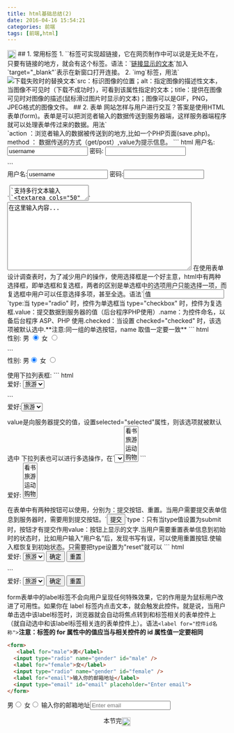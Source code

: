 ```yaml
---
title: html基础总结(2)
date: 2016-04-16 15:54:21
categories: 前端
tags: [前端,html]
---
```

<img src="http://www.emoji-cheat-sheet.com/graphics/emojis/snowflake.png" height="20" width="20" align="absmiddle">
## 1. 常用标签
1. `<a>`标签可实现超链接，它在网页制作中可以说是无处不在，只要有链接的地方，就会有这个标签。语法：`<a  href="目标网址"  title="鼠标滑过显示的文本">链接显示的文本</a>`加入`target="_blank"`表示在新窗口打开连接。
2. `img`标签，用法`<img src="图片地址" alt="下载失败时的替换文本" title = "提示文本">`src：标识图像的位置；alt：指定图像的描述性文本，当图像不可见时（下载不成功时），可看到该属性指定的文本；<!--more-->title：提供在图像可见时对图像的描述(鼠标滑过图片时显示的文本)；图像可以是GIF，PNG，JPEG格式的图像文件。
## 2. 表单
网站怎样与用户进行交互？答案是使用HTML表单(form)。表单是可以把浏览者输入的数据传送到服务器端，这样服务器端程序就可以处理表单传过来的数据。用法`<form   method="传送方式"   action="服务器文件">`action ：浏览者输入的数据被传送到的地方,比如一个PHP页面(save.php)。method ： 数据传送的方式（get/post）,value为提示信息。
``` html
<form    method="post"   action="save.php">
        <label for="username">用户名:</label>
        <input type="text" name="username" value="username" />
        <label for="pass">密码:</label>
        <input type="password" name="pass" />
</form>
```

<form method="post" action="save.php">
   <label for="username">用户名:</label><input type="text" name="username" value="username" />
   <label for="pass">密码:</label><input type="password" name="pass" />
</form>
`<textarea>`支持多行文本输入
`<textarea cols="50" rows="10">在这里输入内容...</textarea>`
<textarea cols="50" rows="10">在这里输入内容...</textarea>
在使用表单设计调查表时，为了减少用户的操作，使用选择框是一个好主意，html中有两种选择框，即单选框和复选框，两者的区别是单选框中的选项用户只能选择一项，而复选框中用户可以任意选择多项，甚至全选。语法`<input   type="radio/checkbox"   value="值"    name="名称"   checked="checked"/>`type:当 type="radio" 时，控件为单选框当 type="checkbox" 时，控件为复选框.value：提交数据到服务器的值（后台程序PHP使用）.name：为控件命名，以备后台程序 ASP、PHP 使用.checked：当设置 checked="checked" 时，该选项被默认选中.**注意:同一组的单选按钮，name 取值一定要一致**
``` html
<form action="save.php" method="post" >
<label>性别:</label>
<label>男</label>
<input type="radio" value="1"  name="gender" checked="checked" /> 
<label>女</label> 
<input type="radio" value="2"  name="gender" />
</form>
```
<form action="save.php" method="post" ><label>性别:</label>
    <label>男</label><input type="radio" value="1"  name="gender" checked="checked" /> <label>女</label> <input type="radio" value="2"  name="gender" />
</form>
使用下拉列表框:
``` html
<form action="save.php" method="post" >
    <label>爱好:</label>
    <select>
      <option value="看书">看书</option>
      <option value="旅游" selected="selected">旅游</option>
      <option value="运动">运动</option>
      <option value="购物">购物</option>
    </select>
</form>
```
<form action="save.php" method="post" >
    <label>爱好:</label><select><option value="看书">看书</option>
      <option value="旅游" selected="selected">旅游</option><option value="运动">运动</option><option value="购物">购物</option>
    </select>
</form>
value是向服务器提交的值，设置selected="selected"属性，则该选项就被默认选中
下拉列表也可以进行多选操作，在`<select>`标签中设置`multiple="multiple"`属性，就可以实现多选功能，在windows操作系统下，进行多选时按下Ctrl键同时进行单击.
``` html
<form action="save.php" method="post" >
    <label>爱好:</label>
    <select multiple="multiple">
      <option value="看书">看书</option>
      <option value="旅游">旅游</option>
      <option value="运动">运动</option>
      <option value="购物">购物</option>
    </select>
</form>
```
<form action="save.php" method="post" >
    <label>爱好:</label>
    <select multiple="multiple">
      <option value="看书">看书</option>
      <option value="旅游">旅游</option>
      <option value="运动">运动</option>
      <option value="购物">购物</option>
    </select>
</form>
在表单中有两种按钮可以使用，分别为：提交按钮、重置。当用户需要提交表单信息到服务器时，需要用到提交按钮。`<input   type="submit"   value="提交">`type：只有当type值设置为submit时，按钮才有提交作用value：按钮上显示的文字.当用户需要重置表单信息到初始时的状态时，比如用户输入“用户名”后，发现书写有误，可以使用重置按钮.使输入框恢复到初始状态。只需要把type设置为"reset"就可以
``` html
<form action="save.php" method="post" >
    <label>爱好:</label>
    <select>
      <option value="看书">看书</option>
      <option value="旅游" selected="selected">旅游</option>
      <option value="运动">运动</option>
      <option value="购物">购物</option>
    </select>
    <input type="submit" value="确定"  />
    <input type="reset" value="重置"  />
</form>
```
<form action="save.php" method="post" >
    <label>爱好:</label>
    <select>
      <option value="看书">看书</option>
      <option value="旅游" selected="selected">旅游</option>
      <option value="运动">运动</option>
      <option value="购物">购物</option>
    </select>
    <input type="submit" value="确定"  />
    <input type="reset" value="重置"  />
</form>

form表单中的label标签不会向用户呈现任何特殊效果，它的作用是为鼠标用户改进了可用性。如果你在 label 标签内点击文本，就会触发此控件。就是说，当用户单击选中该label标签时，浏览器就会自动将焦点转到和标签相关的表单控件上（就自动选中和该label标签相关连的表单控件上）。语法`<label for="控件id名称">`**注意：标签的 for 属性中的值应当与相关控件的 id 属性值一定要相同**
``` html
<form>
   <label for="male">男</label>
  <input type="radio" name="gender" id="male" />
  <label for="female">女</label>
  <input type="radio" name="gender" id="female" />
  <label for="email">输入你的邮箱地址</label>
  <input type="email" id="email" placeholder="Enter email">
</form>
```
<form>
   <label for="male">男</label><input type="radio" name="gender" id="male" />
  <label for="female">女</label><input type="radio" name="gender" id="female" />
  <label for="email">输入你的邮箱地址</label><input type="email" id="email" placeholder="Enter email">
</form>

<center>本节完<img src="http://www.emoji-cheat-sheet.com/graphics/emojis/relaxed.png" height="20" width="20" align="absmiddle"></center>